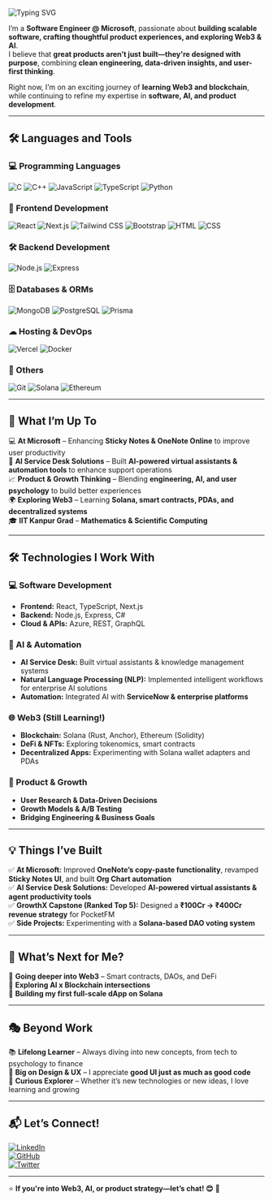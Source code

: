 ![Typing SVG](https://readme-typing-svg.demolab.com?font=Fira+Code&size=30&pause=500&vCenter=true&width=800&color=FFFF99&lines=Mahima+here,+welcome+to+my+profile!+%F0%9F%99%8F;)

I’m a **Software Engineer @ Microsoft**, passionate about **building scalable software, crafting thoughtful product experiences, and exploring Web3 & AI**.  
I believe that **great products aren’t just built—they're designed with purpose**, combining **clean engineering, data-driven insights, and user-first thinking**.  

Right now, I’m on an exciting journey of **learning Web3 and blockchain**, while continuing to refine my expertise in **software, AI, and product development**.  

---
## 🛠 Languages and Tools  

### **💻 Programming Languages**  
![C](https://img.shields.io/badge/-C-00599C?style=flat-square&logo=c)  ![C++](https://img.shields.io/badge/-C++-00599C?style=flat-square&logo=c%2B%2B)  ![JavaScript](https://img.shields.io/badge/-JavaScript-F7DF1E?style=flat-square&logo=javascript&logoColor=black)  ![TypeScript](https://img.shields.io/badge/-TypeScript-007ACC?style=flat-square&logo=typescript)  ![Python](https://img.shields.io/badge/-Python-3776AB?style=flat-square&logo=python)  

### **🎨 Frontend Development**  
![React](https://img.shields.io/badge/-React-61DAFB?style=flat-square&logo=react&logoColor=black)  ![Next.js](https://img.shields.io/badge/-Next.js-000000?style=flat-square&logo=next.js)  ![Tailwind CSS](https://img.shields.io/badge/-Tailwind%20CSS-38B2AC?style=flat-square&logo=tailwind-css)  ![Bootstrap](https://img.shields.io/badge/-Bootstrap-7952B3?style=flat-square&logo=bootstrap)  ![HTML](https://img.shields.io/badge/-HTML-E34F26?style=flat-square&logo=html5&logoColor=white)  ![CSS](https://img.shields.io/badge/-CSS-1572B6?style=flat-square&logo=css3)  

### **🛠 Backend Development**  
![Node.js](https://img.shields.io/badge/-Node.js-339933?style=flat-square&logo=node.js&logoColor=white)  ![Express](https://img.shields.io/badge/-Express.js-000000?style=flat-square&logo=express&logoColor=white)  

### **🗄 Databases & ORMs**  
![MongoDB](https://img.shields.io/badge/-MongoDB-47A248?style=flat-square&logo=mongodb)  ![PostgreSQL](https://img.shields.io/badge/-PostgreSQL-336791?style=flat-square&logo=postgresql)  ![Prisma](https://img.shields.io/badge/-Prisma-2D3748?style=flat-square&logo=prisma)  

### **☁ Hosting & DevOps**  
![Vercel](https://img.shields.io/badge/-Vercel-000000?style=flat-square&logo=vercel)  ![Docker](https://img.shields.io/badge/-Docker-2496ED?style=flat-square&logo=docker)  

### **🔬 Others**  
![Git](https://img.shields.io/badge/-Git-F05032?style=flat-square&logo=git)  ![Solana](https://img.shields.io/badge/-Solana-00FFAA?style=flat-square&logo=solana)  ![Ethereum](https://img.shields.io/badge/-Ethereum-3C3C3D?style=flat-square&logo=ethereum)  

---

## 🚀 What I’m Up To  
💻 **At Microsoft** – Enhancing **Sticky Notes & OneNote Online** to improve user productivity  
🤖 **AI Service Desk Solutions** – Built **AI-powered virtual assistants & automation tools** to enhance support operations  
📈 **Product & Growth Thinking** – Blending **engineering, AI, and user psychology** to build better experiences  
🌍 **Exploring Web3** – Learning **Solana, smart contracts, PDAs, and decentralized systems**  
🎓 **IIT Kanpur Grad** – **Mathematics & Scientific Computing**  

---

## 🛠 Technologies I Work With  

### 💻 Software Development  
- **Frontend:** React, TypeScript, Next.js  
- **Backend:** Node.js, Express, C#  
- **Cloud & APIs:** Azure, REST, GraphQL  

### 🤖 AI & Automation  
- **AI Service Desk:** Built virtual assistants & knowledge management systems  
- **Natural Language Processing (NLP):** Implemented intelligent workflows for enterprise AI solutions  
- **Automation:** Integrated AI with **ServiceNow & enterprise platforms**  

### 🌐 Web3 (Still Learning!)  
- **Blockchain:** Solana (Rust, Anchor), Ethereum (Solidity)  
- **DeFi & NFTs:** Exploring tokenomics, smart contracts  
- **Decentralized Apps:** Experimenting with Solana wallet adapters and PDAs  

### 🎯 Product & Growth  
- **User Research & Data-Driven Decisions**  
- **Growth Models & A/B Testing**  
- **Bridging Engineering & Business Goals**  

---

## 💡 Things I’ve Built  
✅ **At Microsoft:** Improved **OneNote’s copy-paste functionality**, revamped **Sticky Notes UI**, and built **Org Chart automation**  
✅ **AI Service Desk Solutions:** Developed **AI-powered virtual assistants & agent productivity tools**  
✅ **GrowthX Capstone (Ranked Top 5):** Designed a **₹100Cr → ₹400Cr revenue strategy** for PocketFM  
✅ **Side Projects:** Experimenting with a **Solana-based DAO voting system**  

---

## 📌 What’s Next for Me?  
🔹 **Going deeper into Web3** – Smart contracts, DAOs, and DeFi  
🔹 **Exploring AI x Blockchain intersections**  
🔹 **Building my first full-scale dApp on Solana**  

---

## 🎭 Beyond Work  
📚 **Lifelong Learner** – Always diving into new concepts, from tech to psychology to finance  
🎨 **Big on Design & UX** – I appreciate **good UI just as much as good code**  
🌱 **Curious Explorer** – Whether it’s new technologies or new ideas, I love learning and growing  

---

## 📬 Let’s Connect!  
[![LinkedIn](https://img.shields.io/badge/LinkedIn-MahimaArora-blue?logo=linkedin)](https://linkedin.com/in/mahima246)  
[![GitHub](https://img.shields.io/badge/GitHub-mahima2406-black?logo=github)](https://github.com/mahima2406)  
[![Twitter](https://img.shields.io/badge/Twitter-@mahima2406-blue?logo=twitter)](#)  

---

⭐ **If you're into Web3, AI, or product strategy—let’s chat! 😊** 🚀
